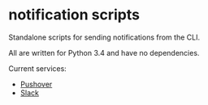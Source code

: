 # notification scripts
Standalone scripts for sending notifications from the CLI.

All are written for Python 3.4 and have no dependencies.

Current services:

* [Pushover](http://pushover.net)
* [Slack](https://slack.com)
